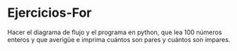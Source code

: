 # Ejercicios-For
Hacer el diagrama de flujo y el programa en python, que lea 100 números enteros y que averigüe e imprima cuántos son pares y cuántos son impares.